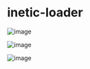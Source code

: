# inetic-loader
![image](https://user-images.githubusercontent.com/55327081/231156868-80347604-eaaf-44de-8903-ad9c4faa7757.png)

![image](https://user-images.githubusercontent.com/55327081/231156908-e19ae277-b838-4f59-ab12-776b14297b9e.png)

![image](https://user-images.githubusercontent.com/55327081/231156995-b4f558f0-93b4-4308-b4bd-9b3577afaf6b.png)
